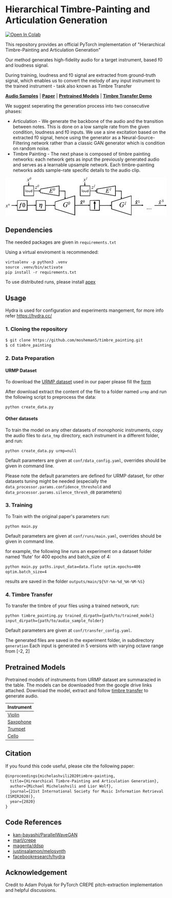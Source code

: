 # Hierarchical Timbre-Painting and Articulation Generation

<a href="https://colab.research.google.com/github/mosheman5/timbre_painting/blob/master/timbre_painting.ipynb" target="_parent"><img src="https://colab.research.google.com/assets/colab-badge.svg" alt="Open In Colab"/></a>

This repository provides an official PyTorch implementation of "Hierarchical Timbre-Painting and Articulation Generation"

Our method generates high-fidelity audio for a target instrument, based f0 and loudness signal.

During training, loudness and f0 signal are extracted from ground-truth signal, 
which enables us to convert the melody of any input instrument to the trained instrument - task also known as Timbre Transfer

  [**Audio Samples**](https://mosheman5.github.io/timbre_painting/)
| [**Paper**](https://arxiv.org/abs/2008.13095)
| [**Pretrained Models**](#pretrained-models)
| [**Timbre Transfer Demo**](https://github.com/mosheman5/timbre_painting/blob/master/timbre_painting.ipynb)


We suggest seperating the generation process into two consecutive phases:
* Articulation - We generate the backbone of the audio and the transition between notes. 
This is done on a low sample rate from the given condition, loudness and f0 inputs. 
We use a sine excitation based on the extracted f0 signal, 
hence using the generator as a Neural-Source-Filtering network rather than a classic GAN generator which is condition on random noise.
* Timbre Painting - The next phase is composed of timbre painting networks: each network gets as input the previously generated audio and serves as a 
learnable upsample network. Each timbre-painting networks adds sample-rate specific details to the audio clip.

![](./architecture.png)

## Dependencies
The needed packages are given in ```requirements.txt```

Using a virtual enviroment is recommended:
```
virtualenv -p python3 .venv
source .venv/bin/activate
pip install -r requirements.txt
```
To use distributed runs, please install [apex](https://github.com/NVIDIA/apex)

## Usage

Hydra is used for configuration and experiments mangement, for more info refer https://hydra.cc/

### 1. Cloning the repository
```
$ git clone https://github.com/mosheman5/timbre_painting.git
$ cd timbre_painting
```
 
### 2. Data Preparation

#### URMP Dataset
To download the [URMP dataset](https://ieeexplore.ieee.org/document/8411155) used in our paper please fill the [form](https://docs.google.com/forms/d/e/1FAIpQLSdGQx4Q0G4yIT0WDj1cAlfcAq8VZNcV7ZGKqRj8ijgCOzd1lg/viewform)

After download extract the content of the file to a folder named ```urmp```
and run the following script to preprocess the data:
```
python create_data.py
```

#### Other datasets

To train the model on any other datasets of monophonic instruments, copy the audio files to ```data_tmp``` directory, 
each instrument in a different folder, and run:
```
python create_data.py urmp=null
```
Default parameters are given at ```conf/data_config.yaml```, overrides should be given in command line. 

Please note the default parameters are defined for URMP dataset, for other datasets tuning might be needed (especially the ```data_processor.params.confidence_threshold``` and ```data_processor.params.silence_thresh_dB``` parameters)

### 3. Training

To Train with the original paper's parameters run:
```
python main.py
```
Default parameters are given at ```conf/runs/main.yaml```, overrides should be given in command line. 

for example, the following line runs an experiment on a dataset folder named 'flute' for 400 epochs and batch_size of 4:
```
python main.py paths.input_data=data.flute optim.epochs=400 optim.batch_size=4
```

results are saved in the folder ```outputs/main/${%Y-%m-%d_%H-%M-%S}```

### 4. Timbre Transfer

To transfer the timbre of your files using a trained network, run:
```
python timbre_painting.py trained_dirpath={path/to/trained_model} input_dirpath={path/to/audio_sample_folder}
```

Default parameters are given at ```conf/transfer_config.yaml```.

The generated files are saved in the experiment folder, in subdirectory ```generation``` 
Each input is generated in 5 versions with varying octave range from [-2, 2]

## Pretrained Models

Pretrained models of instruments from URMP dataset are summarazied in the table.
The models can be downloaded from the google drive links attached.
Download the model, extract and follow [timbre transfer](#4-timbre-transfer) to generate audio.

| Instrument
| :------ 
| [Violin](https://drive.google.com/uc?id=1KEodWMgtWLynBlMIZdSlIjGvrPJ2TpNQ&)
| [Saxophone](https://drive.google.com/uc?id=1GNL1yCdGmcxSGdECtpUb5BqbRWSeyB6b)
| [Trumpet](https://drive.google.com/uc?id=1SMJMnw7RorAymxQpoy_e2vUJlRH3Xmcy)
| [Cello](https://drive.google.com/uc?id=1Nx4sUznH1cWUvDOdQLFd-v7ZZKKwQWZu)


## Citation
If you found this code useful, please cite the following paper:
```
@inproceedings{michelashvili2020timbre-painting,
  title={Hirearchical Timbre-Painting and Articulation Generation},
  author={Michael Michelashvili and Lior Wolf},
  journal={21st International Society for Music Information Retrieval (ISMIR2020)},
  year={2020}
}
```

## Code References
- [kan-bayashi/ParallelWaveGAN](https://github.com/kan-bayashi/ParallelWaveGAN)
- [marl/crepe](https://github.com/marl/crepe)
- [magenta/ddsp](https://github.com/magenta/ddsp)
- [justinsalamon/melosynth](https://github.com/justinsalamon/melosynth)
- [facebookresearch/hydra](https://github.com/facebookresearch/hydra)

## Acknowledgement
Credit to Adam Polyak for PyTorch CREPE pitch-extraction implementation and helpful discussions.
